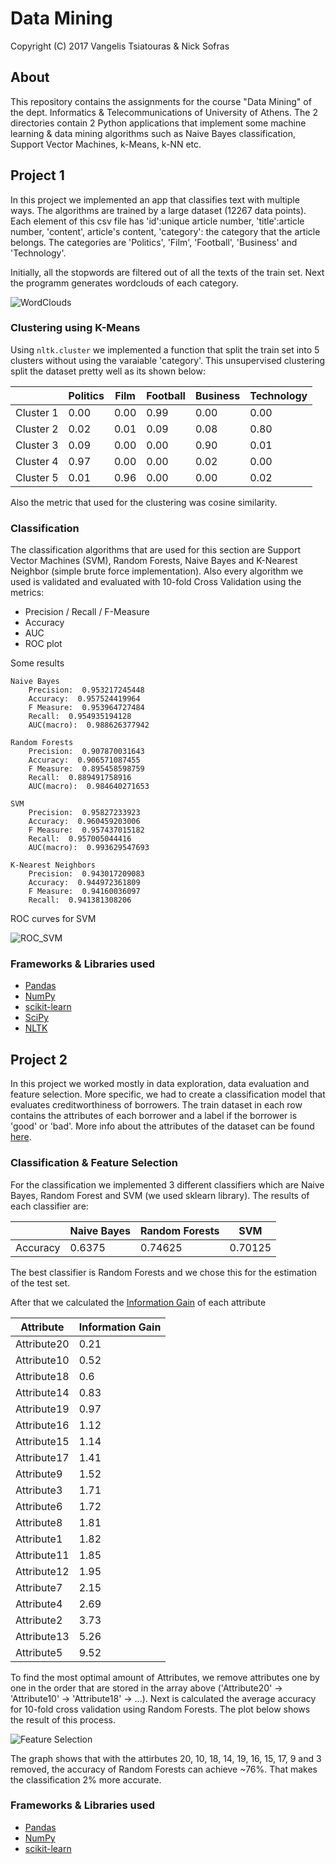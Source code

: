 # Data Mining

Copyright (C) 2017 Vangelis Tsiatouras & Nick Sofras

## About 

This repository contains the assignments for the course "Data Mining" of the dept. Informatics & Telecommunications of University of Athens. The 2 directories contain 2 Python applications that implement some machine learning & data mining algorithms such as Naive Bayes classification, Support Vector Machines, k-Means, k-NN etc.

## Project 1

In this project we implemented an app that classifies text with multiple ways. The algorithms are trained by a large dataset (12267 data points). Each element of this csv file has 'id':unique article number, 'title':article number, 'content', article's content, 'category': the category that the article belongs. The categories are 'Politics', 'Film', 'Football', 'Business' and 'Technology'.

Initially, all the stopwords are filtered out of all the texts of the train set. Next the programm generates wordclouds of each category.

![WordClouds](https://github.com/VangelisTsiatouras/data-mining-di/blob/master/readme_assets/wordclouds.png)

### Clustering using K-Means

Using `nltk.cluster` we implemented a function that split the train set into 5 clusters without using the varaiable 'category'. This unsupervised clustering split the dataset pretty well as its shown below:

|           | Politics | Film | Football | Business | Technology |
|-----------|----------|------|----------|----------|------------|
| Cluster 1 | 0.00     | 0.00 | 0.99     | 0.00     | 0.00       |
| Cluster 2 | 0.02     | 0.01 | 0.09     | 0.08     | 0.80       |
| Cluster 3 | 0.09     | 0.00 | 0.00     | 0.90     | 0.01       |
| Cluster 4 | 0.97     | 0.00 | 0.00     | 0.02     | 0.00       |
| Cluster 5 | 0.01     | 0.96 | 0.00     | 0.00     | 0.02       |

Also the metric that used for the clustering was cosine similarity.

### Classification

The classification algorithms that are used for this section are Support Vector Machines (SVM), Random Forests, Naive Bayes and K-Nearest Neighbor (simple brute force implementation). Also every algorithm we used is validated and evaluated with 10-fold Cross Validation using the metrics:

* Precision / Recall / F-Measure
* Accuracy
* AUC
* ROC plot

Some results

```
Naive Bayes
	Precision:  0.953217245448
	Accuracy:  0.957524419964
	F Measure:  0.953964727484
	Recall:  0.954935194128
	AUC(macro):  0.988626377942

Random Forests
	Precision:  0.907870031643
	Accuracy:  0.906571087455
	F Measure:  0.895458598759
	Recall:  0.889491758916
	AUC(macro):  0.984640271653

SVM
	Precision:  0.95827233923
	Accuracy:  0.960459203006
	F Measure:  0.957437015182
	Recall:  0.957005044416
	AUC(macro):  0.993629547693

K-Nearest Neighbors
	Precision:  0.943017209083
	Accuracy:  0.944972361809
	F Measure:  0.94160036097
	Recall:  0.941381308206
```

ROC curves for SVM

![ROC_SVM](https://github.com/VangelisTsiatouras/data-mining-di/blob/master/readme_assets/roc_10fold_detailed.png)

### Frameworks & Libraries used

* [Pandas](https://pandas.pydata.org/)
* [NumPy](http://www.numpy.org/)
* [scikit-learn](http://scikit-learn.org/stable/)
* [SciPy](https://www.scipy.org/)
* [NLTK](https://www.nltk.org/)


## Project 2

In this project we worked mostly in data exploration, data evaluation and feature selection. More specific, we had to create a classification model that evaluates creditworthiness of borrowers. The train dataset in each row contains the attributes of each borrower and a label if the borrower is 'good' or 'bad'. More info about the attributes of the dataset can be found [here](https://github.com/VangelisTsiatouras/data-mining-di/blob/master/project_2/documentation/german.txt).

### Classification & Feature Selection

For the classification we implemented 3 different classifiers which are Naive Bayes, Random Forest and SVM (we used sklearn library). The results of each classifier are:

|    | Naive Bayes | Random Forests | SVM |
|----|-------------|----------------|-----|
| Accuracy | 0.6375 | 0.74625 | 0.70125 |

The best classifier is Random Forests and we chose this for the estimation of the test set.

After that we calculated the [Information Gain](https://en.wikipedia.org/wiki/Information_gain_in_decision_trees#Formal_definition) of each attribute

| Attribute | Information Gain |
|-----------|------------------|
| Attribute20 | 0.21 |
| Attribute10 | 0.52 |
| Attribute18 | 0.6 |
| Attribute14 | 0.83 |
| Attribute19 | 0.97 |
| Attribute16 | 1.12 |
| Attribute15 | 1.14 |
| Attribute17 | 1.41 |
| Attribute9 | 1.52 |
| Attribute3 | 1.71 |
| Attribute6 | 1.72 |
| Attribute8 | 1.81 |
| Attribute1 | 1.82 |
| Attribute11 | 1.85 |
| Attribute12 | 1.95 |
| Attribute7 | 2.15 |
| Attribute4 | 2.69 |
| Attribute2 | 3.73 |
| Attribute13 | 5.26 |
| Attribute5 | 9.52 |

To find the most optimal amount of Attributes, we remove attributes one by one in the order that are stored in the array above ('Attribute20' -> 'Attribute10' -> 'Attribute18' -> ...). Next is calculated the average accuracy for 10-fold cross validation using Random Forests. The plot below shows the result of this process.

![Feature Selection](https://github.com/VangelisTsiatouras/data-mining-di/blob/master/readme_assets/attribute_removal_accuracy_penalty.png)

The graph shows that with the attirbutes 20, 10, 18, 14, 19, 16, 15, 17, 9 and 3 removed, the accuracy of Random Forests can achieve ~76%. That makes the classification 2% more accurate.

### Frameworks & Libraries used

* [Pandas](https://pandas.pydata.org/)
* [NumPy](http://www.numpy.org/)
* [scikit-learn](http://scikit-learn.org/stable/)
